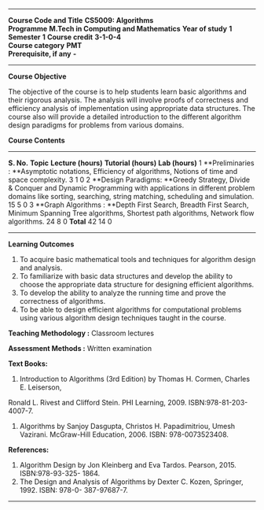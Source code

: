   --------------------------- ----------------------------------------- ------------------- ------- -------------- -------
  **Course Code and Title**   **CS5009: Algorithms**                                                               
  **Programme**               **M.Tech in Computing and Mathematics**   **Year of study**   **1**   **Semester**   **1**
  **Course credit**           **3-1-0-4**                                                                          
  **Course category**         **PMT**                                                                              
  **Prerequisite, if any**    **-**                                                                                
  --------------------------- ----------------------------------------- ------------------- ------- -------------- -------

**Course Objective**

The objective of the course is to help students learn basic algorithms
and their rigorous analysis. The analysis will involve proofs of
correctness and efficiency analysis of implementation using appropriate
data structures. The course also will provide a detailed introduction to
the different algorithm design paradigms for problems from various
domains.

**Course Contents**

  ------------ ----------------------------------------------------------------------------------------------------------------------------------------------------------------------------------------------------- --------------------- ---------------------- -----------------
  **S. No.**   **Topic**                                                                                                                                                                                             **Lecture (hours)**   **Tutorial (hours)**   **Lab (hours)**
  1            **Preliminaries : **Asymptotic notations, Efficiency of algorithms, Notions of time and space complexity.                                                                                             3                     1                      0
  2            **Design Paradigms: **Greedy Strategy, Divide & Conquer and Dynamic Programming with applications in different problem domains like sorting, searching, string matching, scheduling and simulation.   15                    5                      0
  3            **Graph Algorithms : **Depth First Search, Breadth First Search, Minimum Spanning Tree algorithms, Shortest path algorithms, Network flow algorithms.                                                 24                    8                      0
               **Total**                                                                                                                                                                                             42                    14                     0
  ------------ ----------------------------------------------------------------------------------------------------------------------------------------------------------------------------------------------------- --------------------- ---------------------- -----------------

**Learning Outcomes**

1.  To acquire basic mathematical tools and techniques for algorithm
    design and analysis.
2.  To familiarize with basic data structures and develop the ability to
    choose the appropriate data structure for designing efficient
    algorithms.
3.  To develop the ability to analyze the running time and prove the
    correctness of algorithms.
4.  To be able to design efficient algorithms for computational problems
    using various algorithm design techniques taught in the course.

**Teaching Methodology :** Classroom lectures

**Assessment Methods :** Written examination

**Text Books:**

1.  Introduction to Algorithms (3rd Edition) by Thomas H. Cormen,
    Charles E. Leiserson,

Ronald L. Rivest and Clifford Stein. PHI Learning, 2009.
ISBN:978-81-203-4007-7.

1.  Algorithms by Sanjoy Dasgupta, Christos H. Papadimitriou, Umesh
    Vazirani. McGraw-Hill Education, 2006. ISBN: 978-0073523408.

**References:**

1.  Algorithm Design by Jon Kleinberg and Eva Tardos. Pearson, 2015.
    ISBN:978-93-325- 1864.
2.  The Design and Analysis of Algorithms by Dexter C. Kozen,
    Springer, 1992. ISBN: 978-0- 387-97687-7.

  --------------------------- ------------------------------------------- ------------------- ------- -------------- -------
